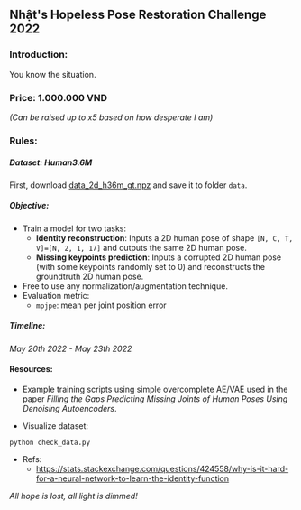 ## Nhật's Hopeless Pose Restoration Challenge 2022

### Introduction:

You know the situation.

### Price: 1.000.000 VND

_(Can be raised up to x5 based on how desperate I am)_

### Rules:

##### Dataset: **Human3.6M**

First,
download [data_2d_h36m_gt.npz](https://drive.google.com/file/d/1Ceg319Fpj5ZM_kSjQttITz_r2UNgddmX/view?usp=sharing) and
save it to folder `data`.

##### Objective:

- Train a model for two tasks:
    - **Identity reconstruction**: Inputs a 2D human pose of shape `[N, C, T, V]=[N, 2, 1, 17]` and outputs the same 2D
      human pose.
    - **Missing keypoints prediction**: Inputs a corrupted 2D human pose (with some keypoints randomly set to 0) and reconstructs the groundtruth 2D human
      pose.
- Free to use any normalization/augmentation technique.
- Evaluation metric:
    - `mpjpe`: mean per joint position error

##### Timeline:

_May 20th 2022 - May 23th 2022_

#### Resources:

- Example training scripts using simple overcomplete AE/VAE used in the paper _Filling the Gaps Predicting Missing Joints of Human Poses
  Using Denoising Autoencoders_.

- Visualize dataset:

```terminal
python check_data.py
```

- Refs:
  - https://stats.stackexchange.com/questions/424558/why-is-it-hard-for-a-neural-network-to-learn-the-identity-function

_All hope is lost, all light is dimmed!_

